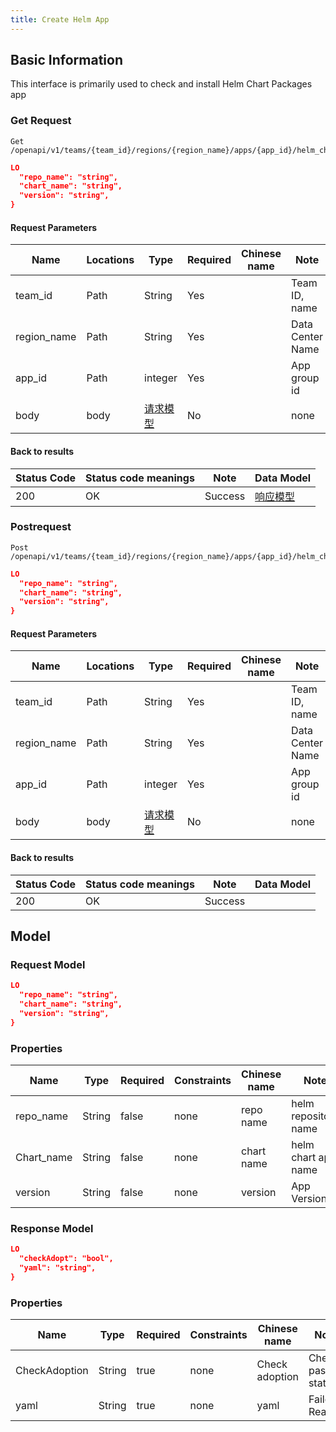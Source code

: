 ```yaml
---
title: Create Helm App
---
```


## Basic Information

This interface is primarily used to check and install Helm Chart Packages app

### Get Request

```shell title="请求路径"
Get /openapi/v1/teams/{team_id}/regions/{region_name}/apps/{app_id}/helm_chart
```

```json title="Body 请求体示例"
LO
  "repo_name": "string",
  "chart_name": "string",
  "version": "string",
}
```

#### Request Parameters

| Name                             | Locations | Type                 | Required | Chinese name | Note             |
| -------------------------------- | --------- | -------------------- | -------- | ------------ | ---------------- |
| team_id     | Path      | String               | Yes      |              | Team ID, name    |
| region_name | Path      | String               | Yes      |              | Data Center Name |
| app_id      | Path      | integer              | Yes      |              | App group id     |
| body                             | body      | [请求模型](#RequestBody) | No       |              | none             |

#### Back to results

| Status Code | Status code meanings | Note    | Data Model               |
| ----------- | -------------------- | ------- | ------------------------ |
| 200         | OK                   | Success | [响应模型](#getResponseBody) |

### Postrequest

```shell title="请求路径"
Post /openapi/v1/teams/{team_id}/regions/{region_name}/apps/{app_id}/helm_chart
```

```json title="Body 请求体示例"
LO
  "repo_name": "string",
  "chart_name": "string",
  "version": "string",
}
```

#### Request Parameters

| Name                             | Locations | Type                 | Required | Chinese name | Note             |
| -------------------------------- | --------- | -------------------- | -------- | ------------ | ---------------- |
| team_id     | Path      | String               | Yes      |              | Team ID, name    |
| region_name | Path      | String               | Yes      |              | Data Center Name |
| app_id      | Path      | integer              | Yes      |              | App group id     |
| body                             | body      | [请求模型](#RequestBody) | No       |              | none             |

#### Back to results

| Status Code | Status code meanings | Note    | Data Model |
| ----------- | -------------------- | ------- | ---------- |
| 200         | OK                   | Success |            |

## Model

### Request Model<a id="RequestBody"></a>

```json
LO
  "repo_name": "string",
  "chart_name": "string",
  "version": "string",
}
```

### Properties

| Name                            | Type   | Required | Constraints | Chinese name | Note                 |
| ------------------------------- | ------ | -------- | ----------- | ------------ | -------------------- |
| repo_name  | String | false    | none        | repo name    | helm repository name |
| Chart_name | String | false    | none        | chart name   | helm chart app name  |
| version                         | String | false    | none        | version      | App Version          |

### Response Model<a id="getResponseBody"></a>

```json
LO
  "checkAdopt": "bool",
  "yaml": "string",
}
```

### Properties

| Name          | Type   | Required | Constraints | Chinese name   | Note              |
| ------------- | ------ | -------- | ----------- | -------------- | ----------------- |
| CheckAdoption | String | true     | none        | Check adoption | Check pass status |
| yaml          | String | true     | none        | yaml           | Failed Reason     |

